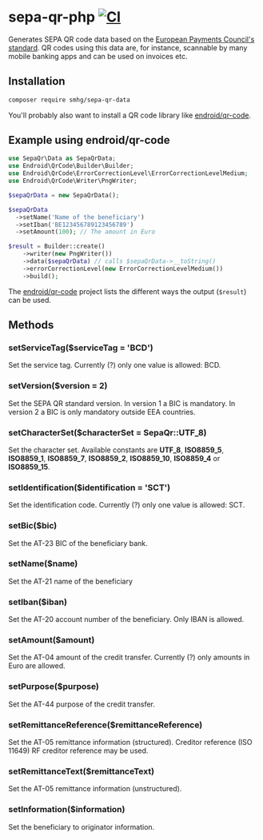 # sepa-qr-php [![CI](https://github.com/smhg/sepa-qr-data-php/workflows/CI/badge.svg)](https://github.com/smhg/sepa-qr-data-php/actions)
Generates SEPA QR code data based on the [European Payments Council's standard](http://www.europeanpaymentscouncil.eu/index.cfm/knowledge-bank/epc-documents/quick-response-code-guidelines-to-enable-data-capture-for-the-initiation-of-a-sepa-credit-transfer/epc069-12-quick-response-code-guidelines-to-enable-data-capture-for-the-initiation-of-a-sepa-credit-transfer1/). QR codes using this data are, for instance, scannable by many mobile banking apps and can be used on invoices etc.

## Installation
```bash
composer require smhg/sepa-qr-data
```
You'll probably also want to install a QR code library like [endroid/qr-code](https://github.com/endroid/qr-code).

## Example using endroid/qr-code
```php
use SepaQr\Data as SepaQrData;
use Endroid\QrCode\Builder\Builder;
use Endroid\QrCode\ErrorCorrectionLevel\ErrorCorrectionLevelMedium;
use Endroid\QrCode\Writer\PngWriter;

$sepaQrData = new SepaQrData();

$sepaQrData
  ->setName('Name of the beneficiary')
  ->setIban('BE123456789123456789')
  ->setAmount(100); // The amount in Euro

$result = Builder::create()
    ->writer(new PngWriter())
    ->data($sepaQrData) // calls $sepaQrData->__toString()
    ->errorCorrectionLevel(new ErrorCorrectionLevelMedium())
    ->build();
```
The [endroid/qr-code](https://github.com/endroid/qr-code) project lists the different ways the output (`$result`) can be used.

## Methods

### setServiceTag($serviceTag = 'BCD')
Set the service tag. Currently (?) only one value is allowed: BCD.

### setVersion($version = 2)
Set the SEPA QR standard version. In version 1 a BIC is mandatory. In version 2 a BIC is only mandatory outside EEA countries.

### setCharacterSet($characterSet = SepaQr::UTF_8)
Set the character set. Available constants are **UTF_8**, **ISO8859_5**, **ISO8859_1**, **ISO8859_7**, **ISO8859_2**, **ISO8859_10**, **ISO8859_4** or **ISO8859_15**.

### setIdentification($identification = 'SCT')
Set the identification code. Currently (?) only one value is allowed: SCT.

### setBic($bic)
Set the AT-23 BIC of the beneficiary bank.

### setName($name)
Set the AT-21 name of the beneficiary

### setIban($iban)
Set the AT-20 account number of the beneficiary. Only IBAN is allowed.

### setAmount($amount)
Set the AT-04 amount of the credit transfer. Currently (?) only amounts in Euro are allowed.

### setPurpose($purpose)
Set the AT-44 purpose of the credit transfer.

### setRemittanceReference($remittanceReference)
Set the AT-05 remittance information (structured). Creditor reference (ISO 11649) RF creditor reference may be used.

### setRemittanceText($remittanceText)
Set the AT-05 remittance information (unstructured).

### setInformation($information)
Set the beneficiary to originator information.
